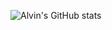 ![Alvin's GitHub stats](https://github-readme-stats.vercel.app/api?username=alvinli04&show_icons=true&theme=gruvbox)
